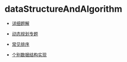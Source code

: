 # dataStructureAndAlgorithm

* [详细题解](https://github.com/sinkhaha/dataStructureAndAlgorithm/tree/master/algorithmSolution)

* [动态规划专题](https://github.com/sinkhaha/dataStructureAndAlgorithm/tree/master/docs)

* [常见排序](https://github.com/sinkhaha/dataStructureAndAlgorithm/tree/master/sort)
  
* [个别数据结构实现](https://github.com/sinkhaha/dataStructureAndAlgorithm/tree/master/dataStructure)
